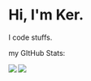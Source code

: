 <h1>Hi, I'm Ker.</h1>
<p>I code stuffs.</p>
<p>my GItHub Stats:</p>
<p><img align="left" src=https://github-readme-stats.vercel.app/api/top-langs?username=kerthegreat&show_icons=true&locale=en&layout=compact" />
<p align="left"> <img src="https://github-readme-stats.vercel.app/api?username=kerthegreat&show_icons=true&theme=tokyonight" />
